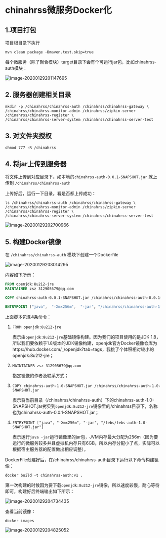 # chinahrss微服务Docker化

## 1.项目打包

项目根目录下执行

```
mvn clean package -Dmaven.test.skip=true
```

每个微服务（除了聚合模块）target目录下会有个可运行jar包，比如chinahrss-auth模块：

![image-20200129201147695](https://gitee.com/zszdevelop/blogimage/raw/master/img/image-20200129201147695.png)

## 2. 服务器创建相关目录

```
mkdir -p /chinahrss/chinahrss-auth /chinahrss/chinahrss-gateway \
/chinahrss/chinahrss-monitor-admin /chinahrss/zipkin-server /chinahrss/chinahrss-register \
/chinahrss/chinahrss-server-system /chinahrss/chinahrss-server-test
```

## 3. 对文件夹授权

```
chmod 777 -R /chinahrss
```

## 4. 将jar上传到服务器

将文件上传到对应目录下，如本地的`chinahrss-auth-0.0.1-SNAPSHOT.jar` 就上传到 `/chinahrss/chinahrss-auth`

上传好后，运行一下目录，看是否都上传成功：

```
ls /chinahrss/chinahrss-auth /chinahrss/chinahrss-gateway \
/chinahrss/chinahrss-monitor-admin /chinahrss/zipkin-server /chinahrss/chinahrss-register \
/chinahrss/chinahrss-server-system /chinahrss/chinahrss-server-test
```

![image-20200129202700966](https://gitee.com/zszdevelop/blogimage/raw/master/img/image-20200129202700966.png)

## 5. 构建Docker镜像

在 `/chinahrss/chinahrss-auth` 模块下创建一个Dockerfile

![image-20200129203014295](https://gitee.com/zszdevelop/blogimage/raw/master/img/image-20200129203014295.png)

内容如下所示：

```dockerfile
FROM openjdk:8u212-jre
MAINTAINER zsz 312905679@qq.com

COPY chinahrss-auth-0.0.1-SNAPSHOT.jar /chinahrss/chinahrss-auth-0.0.1-SNAPSHOT.jar

ENTRYPOINT ["java",  "-Xmx256m",  "-jar", "/chinahrss/chinahrss-auth-1.0-SNAPSHOT.jar"]
```

上面脚本包含4条命令：

1. `FROM openjdk:8u212-jre`

   表示由`openjdk:8u212-jre`基础镜像构建。因为我们的项目使用的是JDK 1.8，所以我们要依赖于1.8版本的JDK镜像构建，openjdk官方Docker镜像仓库为https://hub.docker.com/_/openjdk?tab=tags，我挑了个体积相对较小的openjdk:8u212-jre；

2. `MAINTAINER zsz 312905679@qq.com`

   指定镜像的作者及联系方式；

3. `COPY chinahrss-auth-1.0-SNAPSHOT.jar /chinahrss/chinahrss-auth-1.0-SNAPSHOT.jar`

   表示将当前目录（/chinahrss/chinahrss-auth）下的chinahrss-auth-1.0-SNAPSHOT.jar拷贝到`openjdk:8u212-jre`镜像里的/chinahrss目录下，名称也为chinahrss-auth-0.0.1-SNAPSHOT.jar；

4. `ENTRYPOINT ["java", "-Xmx256m", "-jar", "/febs/febs-auth-1.0-SNAPSHOT.jar"]`

   表示运行`java -jar`运行镜像里的jar包，JVM内存最大分配为256m（因为要运行的微服务较多并且虚拟机内存只有6GB，所以内存分配小了点，实际可以根据宿主服务器的配置做出相应调整）。

DockerFile创建好后，在/chinahrss/chinahrss-auth目录下运行以下命令构建镜像：

```
docker build -t chinahrss-auth:v1 .
```

第一次构建的时候因为要下载`openjdk:8u212-jre`镜像，所以速度较慢，耐心等待即可，构建好后终端输出如下所示：

![image-20200129204734435](https://gitee.com/zszdevelop/blogimage/raw/master/img/image-20200129204734435.png)

查看当前镜像：

```
docker images
```

![image-20200129204825052](https://gitee.com/zszdevelop/blogimage/raw/master/img/image-20200129204825052.png)